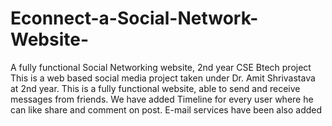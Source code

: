 # Econnect-a-Social-Network-Website-
A fully functional Social Networking website, 2nd year CSE Btech project  This is a web based social media project taken under Dr. Amit Shrivastava at 2nd year. This is a fully functional website, able to send and receive messages from friends. We have added Timeline for every user where he can like share and comment on post. E-mail services have been also added
